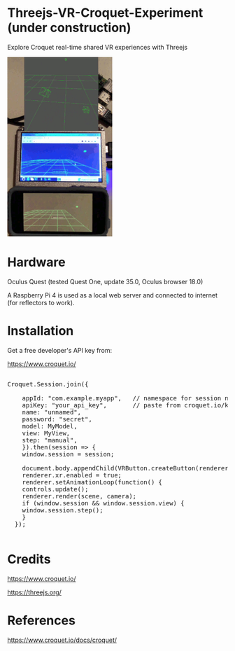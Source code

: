 # Threejs-VR-Croquet-Experiment (under construction)
Explore Croquet real-time shared VR experiences with Threejs<br>

<img src="threejs-croquet-dec-10-2021.gif" width="240">

# Hardware

Oculus Quest (tested Quest One, update 35.0, Oculus browser 18.0)<br>

A Raspberry Pi 4 is used as a local web server and connected to internet (for reflectors to work).<br>

# Installation

Get a free developer's API key from:

https://www.croquet.io/

<pre>

Croquet.Session.join({

	appId: "com.example.myapp",   // namespace for session names
	apiKey: "your_api_key",       // paste from croquet.io/keys
	name: "unnamed",
	password: "secret",
	model: MyModel,
	view: MyView,
	step: "manual",
	}).then(session => {
	window.session = session;

	document.body.appendChild(VRButton.createButton(renderer));
	renderer.xr.enabled = true;
	renderer.setAnimationLoop(function() {
	controls.update();
	renderer.render(scene, camera);
	if (window.session && window.session.view) {
	window.session.step();
	}
  });

</pre>

# Credits

https://www.croquet.io/

https://threejs.org/

# References

https://www.croquet.io/docs/croquet/
